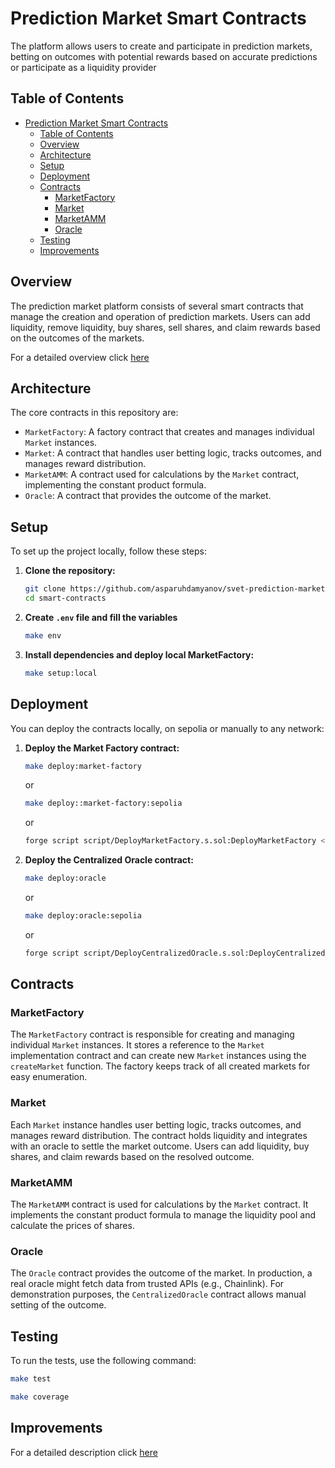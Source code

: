# Prediction Market Smart Contracts

The platform allows users to create and participate in prediction markets, betting on outcomes with potential rewards based on accurate predictions or participate as a liquidity provider

## Table of Contents

- [Prediction Market Smart Contracts](#prediction-market-smart-contracts)
  - [Table of Contents](#table-of-contents)
  - [Overview](#overview)
  - [Architecture](#architecture)
  - [Setup](#setup)
  - [Deployment](#deployment)
  - [Contracts](#contracts)
    - [MarketFactory](#marketfactory)
    - [Market](#market)
    - [MarketAMM](#marketamm)
    - [Oracle](#oracle)
  - [Testing](#testing)
  - [Improvements](#improvements)

## Overview

The prediction market platform consists of several smart contracts that manage the creation and operation of prediction markets. Users can add liquidity, remove liquidity, buy shares, sell shares, and claim rewards based on the outcomes of the markets.

For a detailed overview click [here](./docs/overview.md)

## Architecture

The core contracts in this repository are:

- `MarketFactory`: A factory contract that creates and manages individual `Market` instances.
- `Market`: A contract that handles user betting logic, tracks outcomes, and manages reward distribution.
- `MarketAMM`: A contract used for calculations by the `Market` contract, implementing the constant product formula.
- `Oracle`: A contract that provides the outcome of the market.

## Setup

To set up the project locally, follow these steps:

1. **Clone the repository:**

   ```sh
   git clone https://github.com/asparuhdamyanov/svet-prediction-market-takehome
   cd smart-contracts
   ```

2. **Create `.env` file and fill the variables**

   ```sh
   make env
   ```

3. **Install dependencies and deploy local MarketFactory:**

   ```sh
   make setup:local
   ```

## Deployment

You can deploy the contracts locally, on sepolia or manually to any network:

1. **Deploy the Market Factory contract:**

   ```sh
   make deploy:market-factory
   ```

   or

   ```sh
   make deploy::market-factory:sepolia
   ```

   or

   ```sh
   forge script script/DeployMarketFactory.s.sol:DeployMarketFactory <owner> --sig 'run(address)' --rpc-url <your_rpc_url> --private-key <your_private_key> --broadcast
   ```

2. **Deploy the Centralized Oracle contract:**

   ```sh
   make deploy:oracle
   ```

   or

   ```sh
   make deploy:oracle:sepolia
   ```

   or

   ```sh
   forge script script/DeployCentralizedOracle.s.sol:DeployCentralizedOracle <owner> --sig 'run(address)' --rpc-url <your_rpc_url> --private-key <your_private_key> --broadcast
   ```

## Contracts

### MarketFactory

The `MarketFactory` contract is responsible for creating and managing individual `Market` instances. It stores a reference to the `Market` implementation contract and can create new `Market` instances using the `createMarket` function. The factory keeps track of all created markets for easy enumeration.

### Market

Each `Market` instance handles user betting logic, tracks outcomes, and manages reward distribution. The contract holds liquidity and integrates with an oracle to settle the market outcome. Users can add liquidity, buy shares, and claim rewards based on the resolved outcome.

### MarketAMM

The `MarketAMM` contract is used for calculations by the `Market` contract. It implements the constant product formula to manage the liquidity pool and calculate the prices of shares.

### Oracle

The `Oracle` contract provides the outcome of the market. In production, a real oracle might fetch data from trusted APIs (e.g., Chainlink). For demonstration purposes, the `CentralizedOracle` contract allows manual setting of the outcome.

## Testing

To run the tests, use the following command:

```sh
make test
```

```sh
make coverage
```

## Improvements

For a detailed description click [here](./docs/improvements.md)
